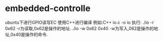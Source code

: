 # embedded-controlle
ubuntu下进行GPIO读写EC
使用C++进行编译
例如:C++ io.c -o io
执行:
./io -r 0x62
-r为读取,0x62是操作的地址.
./io -w 0x62 0x40
-w为写入,062是操作的地址,0x40是操作的命令.
